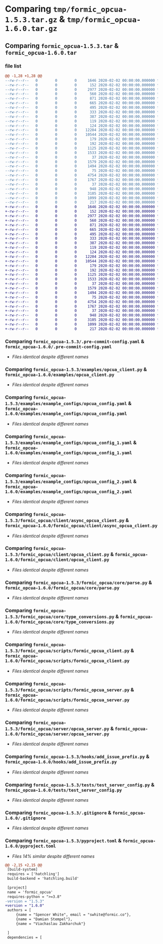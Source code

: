 # Comparing `tmp/formic_opcua-1.5.3.tar.gz` & `tmp/formic_opcua-1.6.0.tar.gz`

## Comparing `formic_opcua-1.5.3.tar` & `formic_opcua-1.6.0.tar`

### file list

```diff
@@ -1,28 +1,28 @@
--rw-r--r--   0        0        0     1646 2020-02-02 00:00:00.000000 formic_opcua-1.5.3/.pre-commit-config.yaml
--rw-r--r--   0        0        0      152 2020-02-02 00:00:00.000000 formic_opcua-1.5.3/README.md
--rw-r--r--   0        0        0     2977 2020-02-02 00:00:00.000000 formic_opcua-1.5.3/examples/opcua_client.py
--rw-r--r--   0        0        0      560 2020-02-02 00:00:00.000000 formic_opcua-1.5.3/examples/example_configs/opcua_config.yaml
--rw-r--r--   0        0        0      871 2020-02-02 00:00:00.000000 formic_opcua-1.5.3/examples/example_configs/opcua_config_1.yaml
--rw-r--r--   0        0        0      665 2020-02-02 00:00:00.000000 formic_opcua-1.5.3/examples/example_configs/opcua_config_2.yaml
--rw-r--r--   0        0        0      495 2020-02-02 00:00:00.000000 formic_opcua-1.5.3/examples/example_configs/opcua_config_3.yaml
--rw-r--r--   0        0        0      333 2020-02-02 00:00:00.000000 formic_opcua-1.5.3/examples/example_configs/opcua_config_4.yaml
--rw-r--r--   0        0        0      387 2020-02-02 00:00:00.000000 formic_opcua-1.5.3/examples/example_configs/opcua_config_5.yaml
--rw-r--r--   0        0        0      119 2020-02-02 00:00:00.000000 formic_opcua-1.5.3/formic_opcua/__init__.py
--rw-r--r--   0        0        0      124 2020-02-02 00:00:00.000000 formic_opcua-1.5.3/formic_opcua/client/__init__.py
--rw-r--r--   0        0        0    12204 2020-02-02 00:00:00.000000 formic_opcua-1.5.3/formic_opcua/client/async_opcua_client.py
--rw-r--r--   0        0        0    10544 2020-02-02 00:00:00.000000 formic_opcua-1.5.3/formic_opcua/client/opcua_client.py
--rw-r--r--   0        0        0      179 2020-02-02 00:00:00.000000 formic_opcua-1.5.3/formic_opcua/core/__init__.py
--rw-r--r--   0        0        0      192 2020-02-02 00:00:00.000000 formic_opcua-1.5.3/formic_opcua/core/exceptions.py
--rw-r--r--   0        0        0     1125 2020-02-02 00:00:00.000000 formic_opcua-1.5.3/formic_opcua/core/parse.py
--rw-r--r--   0        0        0     1533 2020-02-02 00:00:00.000000 formic_opcua-1.5.3/formic_opcua/core/type_conversions.py
--rw-r--r--   0        0        0       37 2020-02-02 00:00:00.000000 formic_opcua-1.5.3/formic_opcua/scripts/__init__.py
--rw-r--r--   0        0        0     1579 2020-02-02 00:00:00.000000 formic_opcua-1.5.3/formic_opcua/scripts/formic_opcua_client.py
--rw-r--r--   0        0        0     1494 2020-02-02 00:00:00.000000 formic_opcua-1.5.3/formic_opcua/scripts/formic_opcua_server.py
--rw-r--r--   0        0        0       75 2020-02-02 00:00:00.000000 formic_opcua-1.5.3/formic_opcua/server/__init__.py
--rw-r--r--   0        0        0     4754 2020-02-02 00:00:00.000000 formic_opcua-1.5.3/formic_opcua/server/opcua_server.py
--rw-r--r--   0        0        0     1767 2020-02-02 00:00:00.000000 formic_opcua-1.5.3/hooks/add_issue_prefix.py
--rw-r--r--   0        0        0       37 2020-02-02 00:00:00.000000 formic_opcua-1.5.3/tests/__init__.py
--rw-r--r--   0        0        0      948 2020-02-02 00:00:00.000000 formic_opcua-1.5.3/tests/test_server_config.py
--rw-r--r--   0        0        0     3105 2020-02-02 00:00:00.000000 formic_opcua-1.5.3/.gitignore
--rw-r--r--   0        0        0     1099 2020-02-02 00:00:00.000000 formic_opcua-1.5.3/pyproject.toml
--rw-r--r--   0        0        0      217 2020-02-02 00:00:00.000000 formic_opcua-1.5.3/PKG-INFO
+-rw-r--r--   0        0        0     1646 2020-02-02 00:00:00.000000 formic_opcua-1.6.0/.pre-commit-config.yaml
+-rw-r--r--   0        0        0      152 2020-02-02 00:00:00.000000 formic_opcua-1.6.0/README.md
+-rw-r--r--   0        0        0     2977 2020-02-02 00:00:00.000000 formic_opcua-1.6.0/examples/opcua_client.py
+-rw-r--r--   0        0        0      560 2020-02-02 00:00:00.000000 formic_opcua-1.6.0/examples/example_configs/opcua_config.yaml
+-rw-r--r--   0        0        0      871 2020-02-02 00:00:00.000000 formic_opcua-1.6.0/examples/example_configs/opcua_config_1.yaml
+-rw-r--r--   0        0        0      665 2020-02-02 00:00:00.000000 formic_opcua-1.6.0/examples/example_configs/opcua_config_2.yaml
+-rw-r--r--   0        0        0      495 2020-02-02 00:00:00.000000 formic_opcua-1.6.0/examples/example_configs/opcua_config_3.yaml
+-rw-r--r--   0        0        0      333 2020-02-02 00:00:00.000000 formic_opcua-1.6.0/examples/example_configs/opcua_config_4.yaml
+-rw-r--r--   0        0        0      387 2020-02-02 00:00:00.000000 formic_opcua-1.6.0/examples/example_configs/opcua_config_5.yaml
+-rw-r--r--   0        0        0      119 2020-02-02 00:00:00.000000 formic_opcua-1.6.0/formic_opcua/__init__.py
+-rw-r--r--   0        0        0      124 2020-02-02 00:00:00.000000 formic_opcua-1.6.0/formic_opcua/client/__init__.py
+-rw-r--r--   0        0        0    12204 2020-02-02 00:00:00.000000 formic_opcua-1.6.0/formic_opcua/client/async_opcua_client.py
+-rw-r--r--   0        0        0    10544 2020-02-02 00:00:00.000000 formic_opcua-1.6.0/formic_opcua/client/opcua_client.py
+-rw-r--r--   0        0        0      179 2020-02-02 00:00:00.000000 formic_opcua-1.6.0/formic_opcua/core/__init__.py
+-rw-r--r--   0        0        0      192 2020-02-02 00:00:00.000000 formic_opcua-1.6.0/formic_opcua/core/exceptions.py
+-rw-r--r--   0        0        0     1125 2020-02-02 00:00:00.000000 formic_opcua-1.6.0/formic_opcua/core/parse.py
+-rw-r--r--   0        0        0     1533 2020-02-02 00:00:00.000000 formic_opcua-1.6.0/formic_opcua/core/type_conversions.py
+-rw-r--r--   0        0        0       37 2020-02-02 00:00:00.000000 formic_opcua-1.6.0/formic_opcua/scripts/__init__.py
+-rw-r--r--   0        0        0     1579 2020-02-02 00:00:00.000000 formic_opcua-1.6.0/formic_opcua/scripts/formic_opcua_client.py
+-rw-r--r--   0        0        0     1494 2020-02-02 00:00:00.000000 formic_opcua-1.6.0/formic_opcua/scripts/formic_opcua_server.py
+-rw-r--r--   0        0        0       75 2020-02-02 00:00:00.000000 formic_opcua-1.6.0/formic_opcua/server/__init__.py
+-rw-r--r--   0        0        0     4754 2020-02-02 00:00:00.000000 formic_opcua-1.6.0/formic_opcua/server/opcua_server.py
+-rw-r--r--   0        0        0     1767 2020-02-02 00:00:00.000000 formic_opcua-1.6.0/hooks/add_issue_prefix.py
+-rw-r--r--   0        0        0       37 2020-02-02 00:00:00.000000 formic_opcua-1.6.0/tests/__init__.py
+-rw-r--r--   0        0        0      948 2020-02-02 00:00:00.000000 formic_opcua-1.6.0/tests/test_server_config.py
+-rw-r--r--   0        0        0     3105 2020-02-02 00:00:00.000000 formic_opcua-1.6.0/.gitignore
+-rw-r--r--   0        0        0     1099 2020-02-02 00:00:00.000000 formic_opcua-1.6.0/pyproject.toml
+-rw-r--r--   0        0        0      217 2020-02-02 00:00:00.000000 formic_opcua-1.6.0/PKG-INFO
```

### Comparing `formic_opcua-1.5.3/.pre-commit-config.yaml` & `formic_opcua-1.6.0/.pre-commit-config.yaml`

 * *Files identical despite different names*

### Comparing `formic_opcua-1.5.3/examples/opcua_client.py` & `formic_opcua-1.6.0/examples/opcua_client.py`

 * *Files identical despite different names*

### Comparing `formic_opcua-1.5.3/examples/example_configs/opcua_config.yaml` & `formic_opcua-1.6.0/examples/example_configs/opcua_config.yaml`

 * *Files identical despite different names*

### Comparing `formic_opcua-1.5.3/examples/example_configs/opcua_config_1.yaml` & `formic_opcua-1.6.0/examples/example_configs/opcua_config_1.yaml`

 * *Files identical despite different names*

### Comparing `formic_opcua-1.5.3/examples/example_configs/opcua_config_2.yaml` & `formic_opcua-1.6.0/examples/example_configs/opcua_config_2.yaml`

 * *Files identical despite different names*

### Comparing `formic_opcua-1.5.3/formic_opcua/client/async_opcua_client.py` & `formic_opcua-1.6.0/formic_opcua/client/async_opcua_client.py`

 * *Files identical despite different names*

### Comparing `formic_opcua-1.5.3/formic_opcua/client/opcua_client.py` & `formic_opcua-1.6.0/formic_opcua/client/opcua_client.py`

 * *Files identical despite different names*

### Comparing `formic_opcua-1.5.3/formic_opcua/core/parse.py` & `formic_opcua-1.6.0/formic_opcua/core/parse.py`

 * *Files identical despite different names*

### Comparing `formic_opcua-1.5.3/formic_opcua/core/type_conversions.py` & `formic_opcua-1.6.0/formic_opcua/core/type_conversions.py`

 * *Files identical despite different names*

### Comparing `formic_opcua-1.5.3/formic_opcua/scripts/formic_opcua_client.py` & `formic_opcua-1.6.0/formic_opcua/scripts/formic_opcua_client.py`

 * *Files identical despite different names*

### Comparing `formic_opcua-1.5.3/formic_opcua/scripts/formic_opcua_server.py` & `formic_opcua-1.6.0/formic_opcua/scripts/formic_opcua_server.py`

 * *Files identical despite different names*

### Comparing `formic_opcua-1.5.3/formic_opcua/server/opcua_server.py` & `formic_opcua-1.6.0/formic_opcua/server/opcua_server.py`

 * *Files identical despite different names*

### Comparing `formic_opcua-1.5.3/hooks/add_issue_prefix.py` & `formic_opcua-1.6.0/hooks/add_issue_prefix.py`

 * *Files identical despite different names*

### Comparing `formic_opcua-1.5.3/tests/test_server_config.py` & `formic_opcua-1.6.0/tests/test_server_config.py`

 * *Files identical despite different names*

### Comparing `formic_opcua-1.5.3/.gitignore` & `formic_opcua-1.6.0/.gitignore`

 * *Files identical despite different names*

### Comparing `formic_opcua-1.5.3/pyproject.toml` & `formic_opcua-1.6.0/pyproject.toml`

 * *Files 14% similar despite different names*

```diff
@@ -2,15 +2,15 @@
 [build-system]
 requires = ['hatchling']
 build-backend = 'hatchling.build'
 
 [project]
 name = 'formic_opcua'
 requires-python = ">=3.8"
-version = "1.5.3"
+version = "1.6.0"
 authors = [
     {name = "Spencer White", email = "swhite@formic.co"},
     {name = "Damian Stempel"},
     {name = "Viachaslau Zakharchuk"}
 
 ]
 dependencies = [
```

